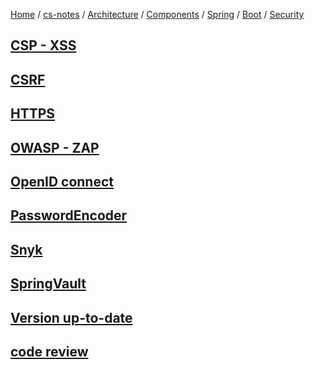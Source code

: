 [Home](https://mengxianbin.github.io) /
[cs-notes](https://mengxianbin.github.io/cs-notes/site) /
[Architecture](https://mengxianbin.github.io/cs-notes/site/Architecture) /
[Components](https://mengxianbin.github.io/cs-notes/site/Architecture/Components) /
[Spring](https://mengxianbin.github.io/cs-notes/site/Architecture/Components/Spring) /
[Boot](https://mengxianbin.github.io/cs-notes/site/Architecture/Components/Spring/Boot) /
[Security](https://mengxianbin.github.io/cs-notes/site/Architecture/Components/Spring/Boot/Security)

## [CSP - XSS](https://mengxianbin.github.io/cs-notes/site/Architecture/Components/Spring/Boot/Security/CSP%20-%20XSS)

## [CSRF](https://mengxianbin.github.io/cs-notes/site/Architecture/Components/Spring/Boot/Security/CSRF)

## [HTTPS](https://mengxianbin.github.io/cs-notes/site/Architecture/Components/Spring/Boot/Security/HTTPS)

## [OWASP - ZAP](https://mengxianbin.github.io/cs-notes/site/Architecture/Components/Spring/Boot/Security/OWASP%20-%20ZAP)

## [OpenID connect](https://mengxianbin.github.io/cs-notes/site/Architecture/Components/Spring/Boot/Security/OpenID%20connect)

## [PasswordEncoder](https://mengxianbin.github.io/cs-notes/site/Architecture/Components/Spring/Boot/Security/PasswordEncoder)

## [Snyk](https://mengxianbin.github.io/cs-notes/site/Architecture/Components/Spring/Boot/Security/Snyk)

## [SpringVault](https://mengxianbin.github.io/cs-notes/site/Architecture/Components/Spring/Boot/Security/SpringVault)

## [Version up-to-date](https://mengxianbin.github.io/cs-notes/site/Architecture/Components/Spring/Boot/Security/Version%20up-to-date)

## [code review](https://mengxianbin.github.io/cs-notes/site/Architecture/Components/Spring/Boot/Security/code%20review)

